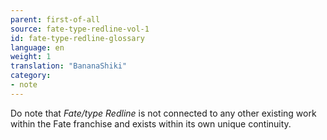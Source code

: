 ```yaml
---
parent: first-of-all
source: fate-type-redline-vol-1
id: fate-type-redline-glossary
language: en
weight: 1
translation: "BananaShiki"
category:
- note
---
```


Do note that *Fate/type Redline* is not connected to any other existing work within the Fate franchise and exists within its own unique continuity.
